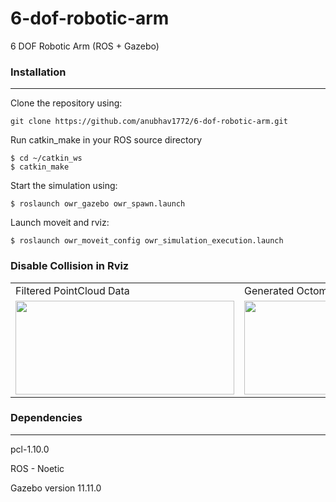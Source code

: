 # 6-dof-robotic-arm
6 DOF Robotic Arm (ROS + Gazebo)


### Installation
---

Clone the repository using:

    git clone https://github.com/anubhav1772/6-dof-robotic-arm.git

Run catkin_make in your ROS source directory

    $ cd ~/catkin_ws
    $ catkin_make

Start the simulation using:

    $ roslaunch owr_gazebo owr_spawn.launch

Launch moveit and rviz:

    $ roslaunch owr_moveit_config owr_simulation_execution.launch

### Disable Collision in Rviz

<table>
  <tr>
    <td>Filtered PointCloud Data</td>
     <td>Generated Octomap</td>
     <td>Collision disabled for 3 objects</td>
  </tr>
  <tr>
    <td><img src="https://drive.google.com/uc?export=view&id=1ibvJi3YhnAwvcO17GX6TZhM4_OUAAdyE" width=350 height=150></td>
    <td><img src="https://drive.google.com/uc?export=view&id=1aIRiaYav0WUM5_HFjkn2oanGViiooOTX" width=350 height=150></td>
    <td><img src="https://drive.google.com/uc?export=view&id=1YU-VBAozAQOEHTdl8ZJHobHELmK8KhzD" width=350 height=150></td>
  </tr>
 </table>

### Dependencies
---

pcl-1.10.0

ROS - Noetic

Gazebo version 11.11.0
